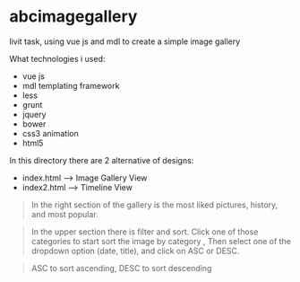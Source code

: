 # abcimagegallery

livit task, using vue js and mdl to create a simple image gallery

What technologies i used: 
- vue js 
- mdl templating framework 
- less 
- grunt 
- jquery 
- bower 
- css3 animation 
- html5

In this directory there are 2 alternative of designs:
  - index.html --> Image Gallery View
  - index2.html --> Timeline View

>In the right section of the gallery is the most liked pictures, history, and most popular.

> In the upper section there is filter and sort. Click one of those categories to start sort the image by category
>, Then select one of the dropdown option (date, title), and click on ASC or DESC.

> ASC to sort ascending, DESC to sort descending